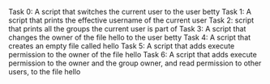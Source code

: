 Task 0: A script that switches the current user to the user betty
Task 1: A script that prints the effective username of the current user
Task 2: script that prints all the groups the current user is part of
Task 3: A script that changes the owner of the file hello to the user betty
Task 4: A script that creates an empty file called hello
Task 5: A script that adds execute permission to the owner of the file hello
Task 6: A script that adds execute permission to the owner and the group owner, and read permission to other users, to the file hello
